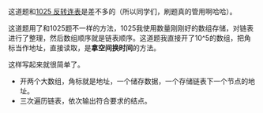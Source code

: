 <!-- date and tags in the next two lines
2017-10-29 22:53:54 +0800
linked list
-->

这道题和[1025 反转连表](http://www.jianshu.com/p/f8ba1e37a8c8)是差不多的（所以同学们，刷题真的管用啊哈哈）。

这道题用了和1025题不一样的方法，1025我使用数量刚刚好的数组存储，对链表进行了整理，然后数组顺序就是链表顺序。这道题我直接开了10^5的数组，把角标当作地址，直接读取，是**拿空间换时间**的方法。

这样写起来就很简单了。
- 开两个大数组，角标就是地址，一个储存数据，一个存储链表下一个节点的地址。
- 三次遍历链表，依次输出符合要求的结点。
